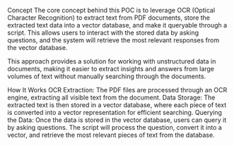 Concept
The core concept behind this POC is to leverage OCR (Optical Character Recognition) to extract text from PDF documents, store the extracted text data into a vector database, and make it queryable through a script. This allows users to interact with the stored data by asking questions, and the system will retrieve the most relevant responses from the vector database.

This approach provides a solution for working with unstructured data in documents, making it easier to extract insights and answers from large volumes of text without manually searching through the documents.

How It Works
OCR Extraction: The PDF files are processed through an OCR engine, extracting all visible text from the document.
Data Storage: The extracted text is then stored in a vector database, where each piece of text is converted into a vector representation for efficient searching.
Querying the Data: Once the data is stored in the vector database, users can query it by asking questions. The script will process the question, convert it into a vector, and retrieve the most relevant pieces of text from the database.
